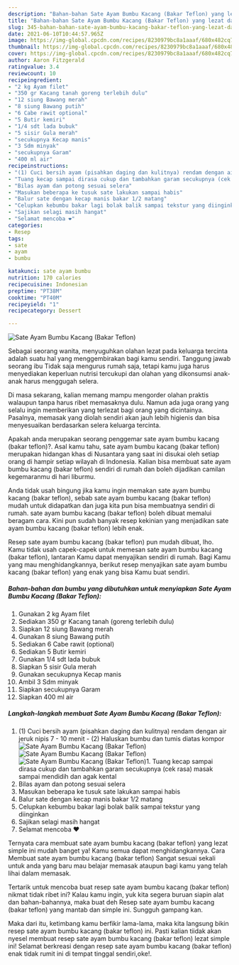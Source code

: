 ```yaml
---
description: "Bahan-bahan Sate Ayam Bumbu Kacang (Bakar Teflon) yang lezat dan Mudah Dibuat"
title: "Bahan-bahan Sate Ayam Bumbu Kacang (Bakar Teflon) yang lezat dan Mudah Dibuat"
slug: 345-bahan-bahan-sate-ayam-bumbu-kacang-bakar-teflon-yang-lezat-dan-mudah-dibuat
date: 2021-06-10T10:44:57.965Z
image: https://img-global.cpcdn.com/recipes/8230979bc8a1aaaf/680x482cq70/sate-ayam-bumbu-kacang-bakar-teflon-foto-resep-utama.jpg
thumbnail: https://img-global.cpcdn.com/recipes/8230979bc8a1aaaf/680x482cq70/sate-ayam-bumbu-kacang-bakar-teflon-foto-resep-utama.jpg
cover: https://img-global.cpcdn.com/recipes/8230979bc8a1aaaf/680x482cq70/sate-ayam-bumbu-kacang-bakar-teflon-foto-resep-utama.jpg
author: Aaron Fitzgerald
ratingvalue: 3.4
reviewcount: 10
recipeingredient:
- "2 kg Ayam filet"
- "350 gr Kacang tanah goreng terlebih dulu"
- "12 siung Bawang merah"
- "8 siung Bawang putih"
- "6 Cabe rawit optional"
- "5 Butir kemiri"
- "1/4 sdt lada bubuk"
- "5 sisir Gula merah"
- "secukupnya Kecap manis"
- "3 Sdm minyak"
- "secukupnya Garam"
- "400 ml air"
recipeinstructions:
- "(1) Cuci bersih ayam (pisahkan daging dan kulitnya) rendam dengan air jeruk nipis 7 - 10 menit (2) Haluskan bumbu dan tumis diatas kompor"
- "Tuang kecap sampai dirasa cukup dan tambahkan garam secukupnya (cek rasa) masak sampai mendidih dan agak kental"
- "Bilas ayam dan potong sesuai selera"
- "Masukan beberapa ke tusuk sate lakukan sampai habis"
- "Balur sate dengan kecap manis bakar 1/2 matang"
- "Celupkan kebumbu bakar lagi bolak balik sampai tekstur yang diinginkan"
- "Sajikan selagi masih hangat"
- "Selamat mencoba ❤"
categories:
- Resep
tags:
- sate
- ayam
- bumbu

katakunci: sate ayam bumbu 
nutrition: 170 calories
recipecuisine: Indonesian
preptime: "PT38M"
cooktime: "PT40M"
recipeyield: "1"
recipecategory: Dessert

---
```



![Sate Ayam Bumbu Kacang (Bakar Teflon)](https://img-global.cpcdn.com/recipes/8230979bc8a1aaaf/680x482cq70/sate-ayam-bumbu-kacang-bakar-teflon-foto-resep-utama.jpg)

Sebagai seorang wanita, menyuguhkan olahan lezat pada keluarga tercinta adalah suatu hal yang menggembirakan bagi kamu sendiri. Tanggung jawab seorang ibu Tidak saja mengurus rumah saja, tetapi kamu juga harus menyediakan keperluan nutrisi tercukupi dan olahan yang dikonsumsi anak-anak harus menggugah selera.

Di masa  sekarang, kalian memang mampu mengorder olahan praktis walaupun tanpa harus ribet memasaknya dulu. Namun ada juga orang yang selalu ingin memberikan yang terlezat bagi orang yang dicintainya. Pasalnya, memasak yang diolah sendiri akan jauh lebih higienis dan bisa menyesuaikan berdasarkan selera keluarga tercinta. 



Apakah anda merupakan seorang penggemar sate ayam bumbu kacang (bakar teflon)?. Asal kamu tahu, sate ayam bumbu kacang (bakar teflon) merupakan hidangan khas di Nusantara yang saat ini disukai oleh setiap orang di hampir setiap wilayah di Indonesia. Kalian bisa membuat sate ayam bumbu kacang (bakar teflon) sendiri di rumah dan boleh dijadikan camilan kegemaranmu di hari liburmu.

Anda tidak usah bingung jika kamu ingin memakan sate ayam bumbu kacang (bakar teflon), sebab sate ayam bumbu kacang (bakar teflon) mudah untuk didapatkan dan juga kita pun bisa membuatnya sendiri di rumah. sate ayam bumbu kacang (bakar teflon) boleh dibuat memalui beragam cara. Kini pun sudah banyak resep kekinian yang menjadikan sate ayam bumbu kacang (bakar teflon) lebih enak.

Resep sate ayam bumbu kacang (bakar teflon) pun mudah dibuat, lho. Kamu tidak usah capek-capek untuk memesan sate ayam bumbu kacang (bakar teflon), lantaran Kamu dapat menyajikan sendiri di rumah. Bagi Kamu yang mau menghidangkannya, berikut resep menyajikan sate ayam bumbu kacang (bakar teflon) yang enak yang bisa Kamu buat sendiri.

<!--inarticleads1-->

##### Bahan-bahan dan bumbu yang dibutuhkan untuk menyiapkan Sate Ayam Bumbu Kacang (Bakar Teflon):

1. Gunakan 2 kg Ayam filet
1. Sediakan 350 gr Kacang tanah (goreng terlebih dulu)
1. Siapkan 12 siung Bawang merah
1. Gunakan 8 siung Bawang putih
1. Sediakan 6 Cabe rawit (optional)
1. Sediakan 5 Butir kemiri
1. Gunakan 1/4 sdt lada bubuk
1. Siapkan 5 sisir Gula merah
1. Gunakan secukupnya Kecap manis
1. Ambil 3 Sdm minyak
1. Siapkan secukupnya Garam
1. Siapkan 400 ml air




<!--inarticleads2-->

##### Langkah-langkah membuat Sate Ayam Bumbu Kacang (Bakar Teflon):

1. (1) Cuci bersih ayam (pisahkan daging dan kulitnya) rendam dengan air jeruk nipis 7 - 10 menit - (2) Haluskan bumbu dan tumis diatas kompor
<img src="https://img-global.cpcdn.com/steps/b49d9a397459cbbc/160x128cq70/sate-ayam-bumbu-kacang-bakar-teflon-langkah-memasak-1-foto.jpg" alt="Sate Ayam Bumbu Kacang (Bakar Teflon)"><img src="https://img-global.cpcdn.com/steps/cf45caf13ba511d2/160x128cq70/sate-ayam-bumbu-kacang-bakar-teflon-langkah-memasak-1-foto.jpg" alt="Sate Ayam Bumbu Kacang (Bakar Teflon)"><img src="https://img-global.cpcdn.com/steps/739baa396558f27e/160x128cq70/sate-ayam-bumbu-kacang-bakar-teflon-langkah-memasak-1-foto.jpg" alt="Sate Ayam Bumbu Kacang (Bakar Teflon)">1. Tuang kecap sampai dirasa cukup dan tambahkan garam secukupnya (cek rasa) masak sampai mendidih dan agak kental
1. Bilas ayam dan potong sesuai selera
1. Masukan beberapa ke tusuk sate lakukan sampai habis
1. Balur sate dengan kecap manis bakar 1/2 matang
1. Celupkan kebumbu bakar lagi bolak balik sampai tekstur yang diinginkan
1. Sajikan selagi masih hangat
1. Selamat mencoba ❤




Ternyata cara membuat sate ayam bumbu kacang (bakar teflon) yang lezat simple ini mudah banget ya! Kamu semua dapat menghidangkannya. Cara Membuat sate ayam bumbu kacang (bakar teflon) Sangat sesuai sekali untuk anda yang baru mau belajar memasak ataupun bagi kamu yang telah lihai dalam memasak.

Tertarik untuk mencoba buat resep sate ayam bumbu kacang (bakar teflon) nikmat tidak ribet ini? Kalau kamu ingin, yuk kita segera buruan siapin alat dan bahan-bahannya, maka buat deh Resep sate ayam bumbu kacang (bakar teflon) yang mantab dan simple ini. Sungguh gampang kan. 

Maka dari itu, ketimbang kamu berfikir lama-lama, maka kita langsung bikin resep sate ayam bumbu kacang (bakar teflon) ini. Pasti kalian tiidak akan nyesel membuat resep sate ayam bumbu kacang (bakar teflon) lezat simple ini! Selamat berkreasi dengan resep sate ayam bumbu kacang (bakar teflon) enak tidak rumit ini di tempat tinggal sendiri,oke!.


